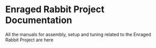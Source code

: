 # Enraged Rabbit Project Documentation

All the manuals for assembly, setup and tuning related to the Enraged Rabbit Project are here